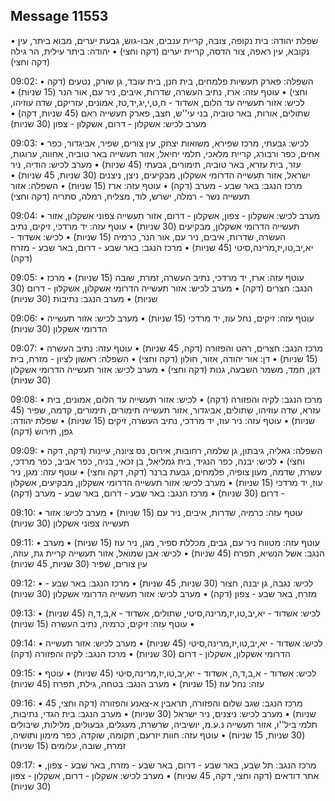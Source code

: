 ## Message 11553

• שפלת יהודה: בית נקופה, צובה, קריית ענבים, אבו-גוש, גבעת יערים, מבוא ביתר, עין נקובא, עין ראפה, צור הדסה, קריית יערים (דקה וחצי)
• יהודה: ביתר עילית, הר גילה (דקה וחצי)

09:02:
• השפלה: פארק תעשיות פלמחים, בית חנן, בית עובד, גן שורק, נטעים (דקה וחצי)
• עוטף עזה: ארז, נתיב העשרה, שדרות, איבים, ניר עם, אור הנר (15 שניות)
• לכיש: אזור תעשייה עד הלום, אשדוד - ח,ט,י,יג,יד,טז, אמונים, עזריקם, שדה עוזיהו, שתולים, אורות, באר טוביה, בני עי''ש, חצב, פארק תעשייה ראם (45 שניות, דקה)
• מערב לכיש: אשקלון - דרום, אשקלון - צפון (30 שניות)

09:03:
• לכיש: גבעתי, מרכז שפירא, משואות יצחק, עין צורים, שפיר, אביגדור, כפר אחים, כפר ורבורג, קריית מלאכי, תלמי יחיאל, אזור תעשייה באר טוביה, אחווה, ערוגות, עזר, בית עזרא, באר טוביה, תימורים, גבעתי (45 שניות)
• מערב לכיש: הודיה, ניר ישראל, אזור תעשייה הדרומי אשקלון, מבקיעים, ניצן, ניצנים (30 שניות, 45 שניות)
• מרכז הנגב: באר שבע - מערב (דקה)
• עוטף עזה: ארז (15 שניות)
• השפלה: אזור תעשייה נשר - רמלה, ישרש, לוד, מצליח, רמלה, סתריה (דקה וחצי)

09:04:
• מערב לכיש: אשקלון - צפון, אשקלון - דרום, אזור תעשייה צפוני אשקלון, אזור תעשייה הדרומי אשקלון, מבקיעים (30 שניות)
• עוטף עזה: יד מרדכי, זיקים, נתיב העשרה, שדרות, איבים, ניר עם, אור הנר, כרמיה (15 שניות)
• לכיש: אשדוד - יא,יב,טו,יז,מרינה,סיטי (45 שניות)
• מרכז הנגב: באר שבע - דרום, באר שבע - מזרח (דקה)

09:05:
• עוטף עזה: ארז, יד מרדכי, נתיב העשרה, זמרת, שובה (15 שניות)
• מרכז הנגב: חצרים (דקה)
• מערב לכיש: אזור תעשייה הדרומי אשקלון, אשקלון - דרום (30 שניות)
• מערב הנגב: נתיבות (30 שניות)

09:06:
• עוטף עזה: זיקים, נחל עוז, יד מרדכי (15 שניות)
• מערב לכיש: אזור תעשייה הדרומי אשקלון (30 שניות)

09:07:
• מרכז הנגב: חצרים, רהט והפזורה (דקה, 45 שניות)
• עוטף עזה: נתיב העשרה (15 שניות)
• דן: אור יהודה, אזור, חולון (דקה וחצי)
• השפלה: ראשון לציון - מזרח, בית דגן, חמד, משמר השבעה, גנות (דקה וחצי)
• מערב לכיש: אזור תעשייה הדרומי אשקלון (30 שניות)

09:08:
• מרכז הנגב: לקיה והפזורה (דקה)
• לכיש: אזור תעשייה עד הלום, אמונים, בית עזרא, שדה עוזיהו, שתולים, אביגדור, אזור תעשייה תימורים, תימורים, קדמה, שפיר (45 שניות)
• עוטף עזה: ניר עוז, יד מרדכי, נתיב העשרה, זיקים (15 שניות)
• שפלת יהודה: גפן, תירוש (דקה)

09:09:
• השפלה: גאליה, גיבתון, גן שלמה, רחובות, אירוס, נס ציונה, עיינות (דקה, דקה וחצי)
• לכיש: יבנה, כפר הנגיד, בית גמליאל, בן זכאי, בניה, כפר אביב, כפר מרדכי, עשרת, שדמה, מעון צופיה, פלמחים, גבעת ברנר (דקה, דקה וחצי)
• עוטף עזה: מגן, ניר עוז, יד מרדכי (15 שניות)
• מערב לכיש: אזור תעשייה הדרומי אשקלון, מבקיעים, אשקלון - דרום (30 שניות)
• מרכז הנגב: באר שבע - דרום, באר שבע - מערב (דקה)

09:10:
• עוטף עזה: כרמיה, שדרות, איבים, ניר עם (15 שניות)
• מערב לכיש: אזור תעשייה צפוני אשקלון (30 שניות)

09:11:
• עוטף עזה: מטווח ניר עם, גבים, מכללת ספיר, מגן, ניר עוז (15 שניות)
• מערב הנגב: אשל הנשיא, תפרח (45 שניות)
• לכיש: אבן שמואל, אזור תעשייה קריית גת, עוזה, עין צורים, שפיר (30 שניות, 45 שניות)

09:12:
• לכיש: נגבה, גן יבנה, חצור (30 שניות, 45 שניות)
• מרכז הנגב: באר שבע - מזרח, באר שבע - צפון (דקה)
• מערב לכיש: אזור תעשייה הדרומי אשקלון (30 שניות)

09:13:
• לכיש: אשדוד - יא,יב,טו,יז,מרינה,סיטי, שתולים, אשדוד - א,ב,ד,ה (45 שניות)
• עוטף עזה: זיקים, כרמיה, נתיב העשרה (15 שניות)

09:14:
• לכיש: אשדוד - יא,יב,טו,יז,מרינה,סיטי (45 שניות)
• מערב לכיש: אזור תעשייה הדרומי אשקלון, אשקלון - דרום (30 שניות)
• מרכז הנגב: לקיה והפזורה (דקה)

09:15:
• לכיש: אשדוד - א,ב,ד,ה, אשדוד - יא,יב,טו,יז,מרינה,סיטי (45 שניות)
• עוטף עזה: נחל עוז (15 שניות)
• מערב הנגב: בטחה, גילת, תפרח (45 שניות)

09:16:
• מרכז הנגב: שגב שלום והפזורה, תראבין א-צאנע והפזורה (דקה וחצי, 45 שניות)
• מערב לכיש: ניצנים, ניר ישראל (30 שניות)
• מערב הנגב: בית הגדי, נתיבות, תלמי ביל''ו, אזור תעשייה נ.ע.מ, יושיביה, שרשרת, מעגלים, גבעולים, מלילות, שיבולים (30 שניות, 15 שניות)
• עוטף עזה: חוות יזרעם, תקומה, שוקדה, כפר מימון ותושיה, זמרת, שובה, עלומים (15 שניות)

09:17:
• מרכז הנגב: תל שבע, באר שבע - דרום, באר שבע - מזרח, באר שבע - צפון, אתר דודאים (דקה וחצי, דקה, 45 שניות)
• מערב לכיש: אשקלון - דרום, אשקלון - צפון (30 שניות)

